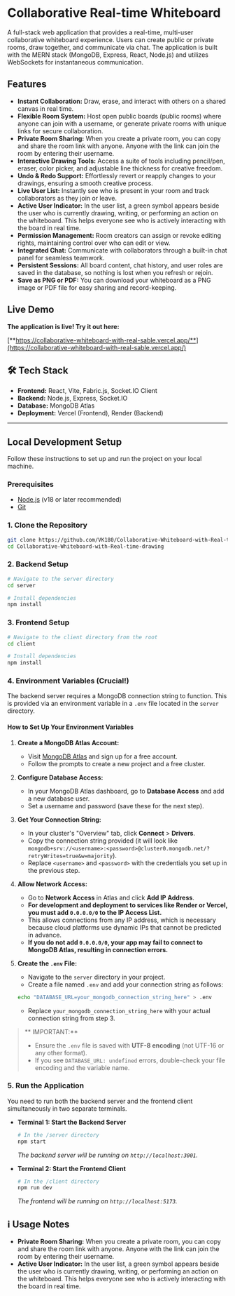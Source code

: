# Collaborative Real-time Whiteboard

A full-stack web application that provides a real-time, multi-user collaborative whiteboard experience. Users can create public or private rooms, draw together, and communicate via chat. The application is built with the MERN stack (MongoDB, Express, React, Node.js) and utilizes WebSockets for instantaneous communication.

##  Features

*   **Instant Collaboration:** Draw, erase, and interact with others on a shared canvas in real time.
*   **Flexible Room System:** Host open public boards (public rooms) where anyone can join with a username, or generate private rooms with unique links for secure collaboration.
*   **Private Room Sharing:** When you create a private room, you can copy and share the room link with anyone. Anyone with the link can join the room by entering their username.
*   **Interactive Drawing Tools:** Access a suite of tools including pencil/pen, eraser, color picker, and adjustable line thickness for creative freedom.
*   **Undo & Redo Support:** Effortlessly revert or reapply changes to your drawings, ensuring a smooth creative process.
*   **Live User List:** Instantly see who is present in your room and track collaborators as they join or leave.
*   **Active User Indicator:** In the user list, a green symbol appears beside the user who is currently drawing, writing, or performing an action on the whiteboard. This helps everyone see who is actively interacting with the board in real time.
*   **Permission Management:** Room creators can assign or revoke editing rights, maintaining control over who can edit or view.
*   **Integrated Chat:** Communicate with collaborators through a built-in chat panel for seamless teamwork.
*   **Persistent Sessions:** All board content, chat history, and user roles are saved in the database, so nothing is lost when you refresh or rejoin.
*   **Save as PNG or PDF:** You can download your whiteboard as a PNG image or PDF file for easy sharing and record-keeping.


##  Live Demo

**The application is live! Try it out here:**

[**https://collaborative-whiteboard-with-real-sable.vercel.app/**](https://collaborative-whiteboard-with-real-sable.vercel.app/)

## 🛠️ Tech Stack

*   **Frontend:** React, Vite, Fabric.js, Socket.IO Client
*   **Backend:** Node.js, Express, Socket.IO
*   **Database:** MongoDB Atlas
*   **Deployment:** Vercel (Frontend), Render (Backend)

---

##  Local Development Setup

Follow these instructions to set up and run the project on your local machine.

### Prerequisites

*   [Node.js](https://nodejs.org/) (v18 or later recommended)
*   [Git](https://git-scm.com/)

### 1. Clone the Repository

```bash
git clone https://github.com/VK180/Collaborative-Whiteboard-with-Real-time-drawing.git
cd Collaborative-Whiteboard-with-Real-time-drawing
```

### 2. Backend Setup

```bash
# Navigate to the server directory
cd server

# Install dependencies
npm install
```

### 3. Frontend Setup

```bash
# Navigate to the client directory from the root
cd client

# Install dependencies
npm install
```

### 4. Environment Variables (Crucial!)

The backend server requires a MongoDB connection string to function. This is provided via an environment variable in a `.env` file located in the `server` directory.

#### How to Set Up Your Environment Variables

1.  **Create a MongoDB Atlas Account:**
    - Visit [MongoDB Atlas](https://www.mongodb.com/cloud/atlas/register) and sign up for a free account.
    - Follow the prompts to create a new project and a free cluster.

2.  **Configure Database Access:**
    - In your MongoDB Atlas dashboard, go to **Database Access** and add a new database user.
    - Set a username and password (save these for the next step).

3.  **Get Your Connection String:**
    - In your cluster's "Overview" tab, click **Connect** > **Drivers**.
    - Copy the connection string provided (it will look like `mongodb+srv://<username>:<password>@cluster0.mongodb.net/?retryWrites=true&w=majority`).
    - Replace `<username>` and `<password>` with the credentials you set up in the previous step.

4.  **Allow Network Access:**
    - Go to **Network Access** in Atlas and click **Add IP Address**.
    - **For development and deployment to services like Render or Vercel, you must add `0.0.0.0/0` to the IP Access List.**
    - This allows connections from any IP address, which is necessary because cloud platforms use dynamic IPs that cannot be predicted in advance.
    - **If you do not add `0.0.0.0/0`, your app may fail to connect to MongoDB Atlas, resulting in connection errors.**

5.  **Create the `.env` File:**
    - Navigate to the `server` directory in your project.
    - Create a file named `.env` and add your connection string as follows:

    ```bash
    echo "DATABASE_URL=your_mongodb_connection_string_here" > .env
    ```

    - Replace `your_mongodb_connection_string_here` with your actual connection string from step 3.

> ** IMPORTANT:**
> - Ensure the `.env` file is saved with **UTF-8 encoding** (not UTF-16 or any other format).
> - If you see `DATABASE_URL: undefined` errors, double-check your file encoding and the variable name.

### 5. Run the Application

You need to run both the backend server and the frontend client simultaneously in two separate terminals.

*   **Terminal 1: Start the Backend Server**
    ```bash
    # In the /server directory
    npm start
    ```
    *The backend server will be running on `http://localhost:3001`.*

*   **Terminal 2: Start the Frontend Client**
    ```bash
    # In the /client directory
    npm run dev
    ```
    *The frontend will be running on `http://localhost:5173`.*

## ℹ Usage Notes

- **Private Room Sharing:** When you create a private room, you can copy and share the room link with anyone. Anyone with the link can join the room by entering their username.
- **Active User Indicator:** In the user list, a green symbol appears beside the user who is currently drawing, writing, or performing an action on the whiteboard. This helps everyone see who is actively interacting with the board in real time. 

